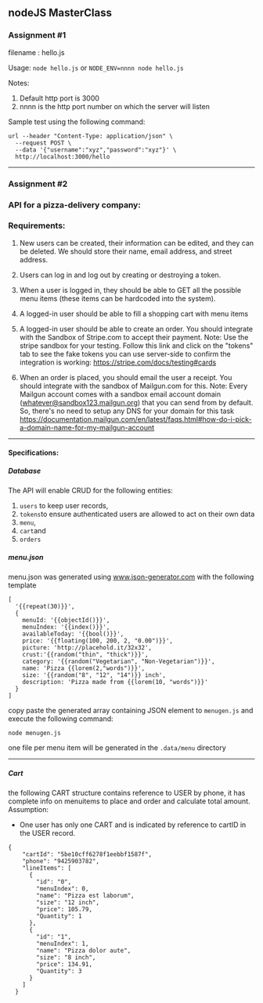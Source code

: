 ##  nodeJS MasterClass

### Assignment #1
filename : hello.js

Usage: 
`node hello.js` or
`NODE_ENV=nnnn node hello.js`

Notes:
1. Default http port is 3000
2. nnnn is the http port number on which the server will listen

Sample test using the following command:
```
url --header "Content-Type: application/json" \
  --request POST \
  --data '{"username":"xyz","password":"xyz"}' \
  http://localhost:3000/hello
```
---
### Assignment #2

### API for a pizza-delivery company: 
### Requirements:
1. New users can be created, their information can be edited, and they can be deleted. We should store their name, email address, and street address.

2. Users can log in and log out by creating or destroying a token.

3. When a user is logged in, they should be able to GET all the possible menu items (these items can be hardcoded into the system). 

4. A logged-in user should be able to fill a shopping cart with menu items

5. A logged-in user should be able to create an order. You should integrate with the Sandbox of Stripe.com to accept their payment. Note: Use the stripe sandbox for your testing. Follow this link and click on the "tokens" tab to see the fake tokens you can use server-side to confirm the integration is working: https://stripe.com/docs/testing#cards

6. When an order is placed, you should email the user a receipt. You should integrate with the sandbox of Mailgun.com for this. Note: Every Mailgun account comes with a sandbox email account domain (whatever@sandbox123.mailgun.org) that you can send from by default. So, there's no need to setup any DNS for your domain for this task https://documentation.mailgun.com/en/latest/faqs.html#how-do-i-pick-a-domain-name-for-my-mailgun-account


---

#### Specifications:
##### Database
The API will enable CRUD for the following entities: 
1. `users`  to keep user records, 
2. `tokens`to ensure authenticated users are allowed to act on their own data 
3. `menu`, 
4. `cart`and
5. `orders`
##### menu.json

menu.json was generated using www.json-generator.com with the following template

```
[
  '{{repeat(30)}}',
  {
    menuId: '{{objectId()}}',
    menuIndex: '{{index()}}',
    availableToday: '{{bool()}}',
    price: '{{floating(100, 200, 2, "0.00")}}',
    picture: 'http://placehold.it/32x32',
    crust:'{{random("thin", "thick")}}',
    category: '{{random("Vegetarian", "Non-Vegetarian")}}',
    name: 'Pizza {{lorem(2,"words")}}',
    size: '{{random("8", "12", "14")}} inch',
    description: 'Pizza made from {{lorem(10, "words")}}'
  }
]
```

copy paste the generated array containing JSON element to `menugen.js` and
execute the following command:

`node menugen.js`

one file per menu item will be generated in the `.data/menu` directory



---

##### Cart

the following CART structure contains reference to USER by phone, it has complete info on menuitems to place and order and calculate total amount. 
Assumption: 
- One user has only one CART and is indicated by reference to cartID in the USER record.
```
{
    "cartId": "5be10cff6278f1eebbf1587f",
    "phone": "9425903782",
    "lineItems": [
      {
        "id": "0",
        "menuIndex": 0,
        "name": "Pizza est laborum",
        "size": "12 inch",
        "price": 105.79,
        "Quantity": 1
      },
      {
        "id": "1",
        "menuIndex": 1,
        "name": "Pizza dolor aute",
        "size": "8 inch",
        "price": 134.91,
        "Quantity": 3
      }
    ]
  }
```

<!--stackedit_data:
eyJoaXN0b3J5IjpbMTU2NjkxNTQ5MF19
-->